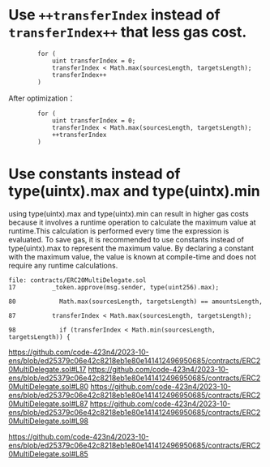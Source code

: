# Use ```++transferIndex``` instead of ```transferIndex++``` that less gas cost.
```
        for (
            uint transferIndex = 0;
            transferIndex < Math.max(sourcesLength, targetsLength);
            transferIndex++
        )
```
After optimization：
```
        for (
            uint transferIndex = 0;
            transferIndex < Math.max(sourcesLength, targetsLength);
            ++transferIndex
        )
```

# Use constants instead of type(uintx).max and type(uintx).min
using type(uintx).max and type(uintx).min can result in higher gas costs because it involves a runtime operation to calculate the maximum value at runtime.This calculation is performed every time the expression is evaluated.
To save gas, it is recommended to use constants instead of type(uintx).max to represent the maximum value. By declaring a constant with the maximum value, the value is known at compile-time and does not require any runtime calculations.
  
```
file: contracts/ERC20MultiDelegate.sol
17          _token.approve(msg.sender, type(uint256).max);

80            Math.max(sourcesLength, targetsLength) == amountsLength,

87          transferIndex < Math.max(sourcesLength, targetsLength);

98            if (transferIndex < Math.min(sourcesLength, targetsLength)) {
```
https://github.com/code-423n4/2023-10-ens/blob/ed25379c06e42c8218eb1e80e141412496950685/contracts/ERC20MultiDelegate.sol#L17
https://github.com/code-423n4/2023-10-ens/blob/ed25379c06e42c8218eb1e80e141412496950685/contracts/ERC20MultiDelegate.sol#L80
https://github.com/code-423n4/2023-10-ens/blob/ed25379c06e42c8218eb1e80e141412496950685/contracts/ERC20MultiDelegate.sol#L87
https://github.com/code-423n4/2023-10-ens/blob/ed25379c06e42c8218eb1e80e141412496950685/contracts/ERC20MultiDelegate.sol#L98




https://github.com/code-423n4/2023-10-ens/blob/ed25379c06e42c8218eb1e80e141412496950685/contracts/ERC20MultiDelegate.sol#L85

